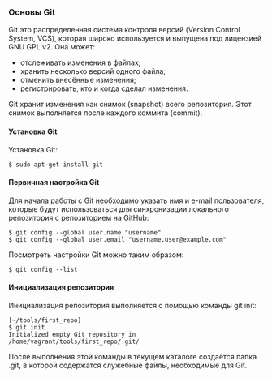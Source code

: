 ### Основы Git

Git это распределенная система контроля версий (Version Control System, VCS), которая широко используется и выпущена под лицензией GNU GPL v2. Она может:

* отслеживать изменения в файлах;
* хранить несколько версий одного файла;
* отменить внесённые изменения;
* регистрировать, кто и когда сделал изменения.

Git хранит изменения как снимок (snapshot) всего репозитория. Этот снимок выполняется после каждого коммита (commit).

#### Установка Git

Установка Git:

```shellsession
$ sudo apt-get install git
```

#### Первичная настройка Git

Для начала работы с Git необходимо указать имя и e-mail пользователя, которые будут использоваться для синхронизации локального репозитория с репозиторием на GitHub:

```shellsession
$ git config --global user.name "username"
$ git config --global user.email "username.user@example.com"
```

Посмотреть настройки Git можно таким образом:

```shellsession
$ git config --list
```

#### Инициализация репозитория

Инициализация репозитория выполняется с помощью команды git init:

```shellsession
[~/tools/first_repo]
$ git init
Initialized empty Git repository in /home/vagrant/tools/first_repo/.git/
```

После выполнения этой команды в текущем каталоге создаётся папка .git, в которой содержатся служебные файлы, необходимые для Git.

